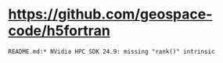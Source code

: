 # https://github.com/geospace-code/h5fortran

```console
README.md:* NVidia HPC SDK 24.9: missing "rank()" intrinsic

```
